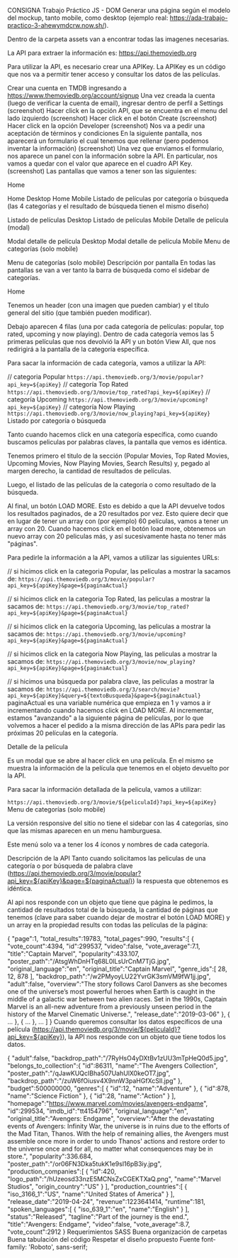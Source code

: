 CONSIGNA
Trabajo Práctico JS - DOM
Generar una página según el modelo del mockup, tanto mobile, como desktop (ejemplo real: https://ada-trabajo-practico-3-ahewymdcrw.now.sh/).

Dentro de la carpeta assets van a encontrar todas las imagenes necesarias.

La API para extraer la información es: https://api.themoviedb.org

Para utilizar la API, es necesario crear una APIKey. La APIKey es un código que nos va a permitir tener acceso y consultar los datos de las películas.

Crear una cuenta en TMDB ingresando a https://www.themoviedb.org/account/signup
Una vez creada la cuenta (luego de verificar la cuenta de email), ingresar dentro de perfil a Settings (screenshot)
Hacer click en la opción API, que se encuentra en el menu del lado izquierdo (screenshot)
Hacer click en el botón Create (screenshot)
Hacer click en la opción Developer (screenshot)
Nos va a pedir una aceptación de términos y condiciones
En la siguiente pantalla, nos aparecerá un formulario el cual tenemos que rellenar (pero podemos inventar la información) (screenshot)
Una vez que enviamos el formulario, nos aparece un panel con la información sobre la API. En particular, nos vamos a quedar con el valor que aparece en el cuadro API Key. (screenshot)
Las pantallas que vamos a tener son las siguientes:

Home

Home Desktop
Home Mobile
Listado de películas por categoría o búsqueda (las 4 categorías y el resultado de búsqueda tienen el mismo diseño)

Listado de películas Desktop
Listado de películas Mobile
Detalle de película (modal)

Modal detalle de película Desktop
Modal detalle de película Mobile
Menu de categorías (solo mobile)

Menu de categorías (solo mobile)
Descripción por pantalla
En todas las pantallas se van a ver tanto la barra de búsqueda como el sidebar de categorías.

Home

Tenemos un header (con una imagen que pueden cambiar) y el título general del sitio (que también pueden modificar).

Debajo aparecen 4 filas (una por cada categoría de películas: popular, top rated, upcoming y now playing). Dentro de cada categoría vemos las 5 primeras películas que nos devolvió la API y un botón View All, que nos redirigirá a la pantalla de la categoría específica.

Para sacar la información de cada categoría, vamos a utilizar la API:

// categoria Popular
`https://api.themoviedb.org/3/movie/popular?api_key=${apiKey}`
// categoría Top Rated
`https://api.themoviedb.org/3/movie/top_rated?api_key=${apiKey}`
// categoría Upcoming
`https://api.themoviedb.org/3/movie/upcoming?api_key=${apiKey}`
// categoría Now Playing
`https://api.themoviedb.org/3/movie/now_playing?api_key=${apiKey}`
Listado por categoría o búsqueda

Tanto cuando hacemos click en una categoría específica, como cuando buscamos peliculas por palabras claves, la pantalla que vemos es idéntica.

Tenemos primero el titulo de la sección (Popular Movies, Top Rated Movies, Upcoming Movies, Now Playing Movies, Search Results) y, pegado al margen derecho, la cantidad de resultados de películas.

Luego, el listado de las películas de la categoría o como resultado de la búsqueda.

Al final, un botón LOAD MORE. Esto es debido a que la API devuelve todos los resultados paginados, de a 20 resultados por vez. Esto quiere decir que en lugar de tener un array con (por ejemplo) 60 películas, vamos a tener un array con 20. Cuando hacemos click en el botón load more, obtenemos un nuevo array con 20 peliculas más, y así sucesivamente hasta no tener más "páginas".

Para pedirle la información a la API, vamos a utilizar las siguientes URLs:

// si hicimos click en la categoria Popular, las peliculas a mostrar la sacamos de:
`https://api.themoviedb.org/3/movie/popular?api_key=${apiKey}&page=${paginaActual}`

// si hicimos click en la categoria Top Rated, las peliculas a mostrar la sacamos de:
`https://api.themoviedb.org/3/movie/top_rated?api_key=${apiKey}&page=${paginaActual}`

// si hicimos click en la categoria Upcoming, las peliculas a mostrar la sacamos de:
`https://api.themoviedb.org/3/movie/upcoming?api_key=${apiKey}&page=${paginaActual}`

// si hicimos click en la categoria Now Playing, las peliculas a mostrar la sacamos de:
`https://api.themoviedb.org/3/movie/now_playing?api_key=${apiKey}&page=${paginaActual}`

// si hicimos una búsqueda por palabra clave, las peliculas a mostrar la sacamos de:
`https://api.themoviedb.org/3/search/movie?api_key=${apiKey}&query=${textoBusqueda}&page=${paginaActual}`
paginaActual es una variable numérica que empieza en 1 y vamos a ir incrementando cuando hacemos click en LOAD MORE. Al incrementar, estamos "avanzando" a la siguiente página de películas, por lo que volvemos a hacer el pedido a la misma dirección de las APIs para pedir las próximas 20 películas en la categoría.

Detalle de la película

Es un modal que se abre al hacer click en una película. En el mismo se muestra la información de la película que tenemos en el objeto devuelto por la API.

Para sacar la información detallada de la pelicula, vamos a utilizar:

`https://api.themoviedb.org/3/movie/${peliculaId}?api_key=${apiKey}`
Menu de categorías (solo mobile)

La versión responsive del sitio no tiene el sidebar con las 4 categorías, sino que las mismas aparecen en un menu hamburguesa.

Este menú solo va a tener los 4 íconos y nombres de cada categoría.

Descripción de la API
Tanto cuando solicitamos las peliculas de una categoría o por búsqueda de palabra clave (https://api.themoviedb.org/3/movie/popular?api_key=${apiKey}&page=${paginaActual}) la respuesta que obtenemos es idéntica.

Al api nos responde con un objeto que tiene que página le pedimos, la cantidad de resultados total de la búsqueda, la cantidad de páginas que tenemos (clave para saber cuando dejar de mostrar el botón LOAD MORE) y un array en la propiedad results con todas las películas de la página:

{
  "page":1,
  "total_results":19783,
  "total_pages":990,
  "results":[
      {
        "vote_count":4394,
        "id":299537,
        "video":false,
        "vote_average":7.1,
        "title":"Captain Marvel",
        "popularity":433.107,
        "poster_path":"\/AtsgWhDnHTq68L0lLsUrCnM7TjG.jpg",
        "original_language":"en",
        "original_title":"Captain Marvel",
        "genre_ids":[
            28,
            12,
            878
        ],
        "backdrop_path":"\/w2PMyoyLU22YvrGK3smVM9fW1jj.jpg",
        "adult":false,
        "overview":"The story follows Carol Danvers as she becomes one of the universe’s most powerful heroes when Earth is caught in the middle of a galactic war between two alien races. Set in the 1990s, Captain Marvel is an all-new adventure from a previously unseen period in the history of the Marvel Cinematic Universe.",
        "release_date":"2019-03-06"
      },
      { ... },
      { ... },
      ...
  ]
}
Cuando queremos consultar los datos específicos de una película (https://api.themoviedb.org/3/movie/${peliculaId}?api_key=${apiKey}), la API nos responde con un objeto que tiene todos los datos.

{
  "adult":false,
  "backdrop_path":"/7RyHsO4yDXtBv1zUU3mTpHeQ0d5.jpg",
  "belongs_to_collection":{
      "id":86311,
      "name":"The Avengers Collection",
      "poster_path":"/qJawKUQcIBha507UahUlX0keOT7.jpg",
      "backdrop_path":"/zuW6fOiusv4X9nnW3paHGfXcSll.jpg"
  },
  "budget":500000000,
  "genres":[
      {
        "id":12,
        "name":"Adventure"
      },
      {
        "id":878,
        "name":"Science Fiction"
      },
      {
        "id":28,
        "name":"Action"
      }
  ],
  "homepage":"https://www.marvel.com/movies/avengers-endgame",
  "id":299534,
  "imdb_id":"tt4154796",
  "original_language":"en",
  "original_title":"Avengers: Endgame",
  "overview":"After the devastating events of Avengers: Infinity War, the universe is in ruins due to the efforts of the Mad Titan, Thanos. With the help of remaining allies, the Avengers must assemble once more in order to undo Thanos' actions and restore order to the universe once and for all, no matter what consequences may be in store.",
  "popularity":336.684,
  "poster_path":"/or06FN3Dka5tukK1e9sl16pB3iy.jpg",
  "production_companies":[
      {
        "id":420,
        "logo_path":"/hUzeosd33nzE5MCNsZxCGEKTXaQ.png",
        "name":"Marvel Studios",
        "origin_country":"US"
      }
  ],
  "production_countries":[
      {
        "iso_3166_1":"US",
        "name":"United States of America"
      }
  ],
  "release_date":"2019-04-24",
  "revenue":1223641414,
  "runtime":181,
  "spoken_languages":[
      {
        "iso_639_1":"en",
        "name":"English"
      }
  ],
  "status":"Released",
  "tagline":"Part of the journey is the end.",
  "title":"Avengers: Endgame",
  "video":false,
  "vote_average":8.7,
  "vote_count":2912
}
Requerimientos
SASS
Buena organización de carpetas
Buena tabulación del código
Respetar el diseño propuesto
Fuente
font-family: 'Roboto', sans-serif;
<link href="https://fonts.googleapis.com/css?family=Roboto:300,400,500&amp;subset=cyrillic" rel="stylesheet">
